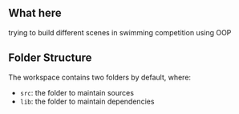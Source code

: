 ## What here

trying to build different scenes in swimming competition using OOP

## Folder Structure

The workspace contains two folders by default, where:

- `src`: the folder to maintain sources
- `lib`: the folder to maintain dependencies

